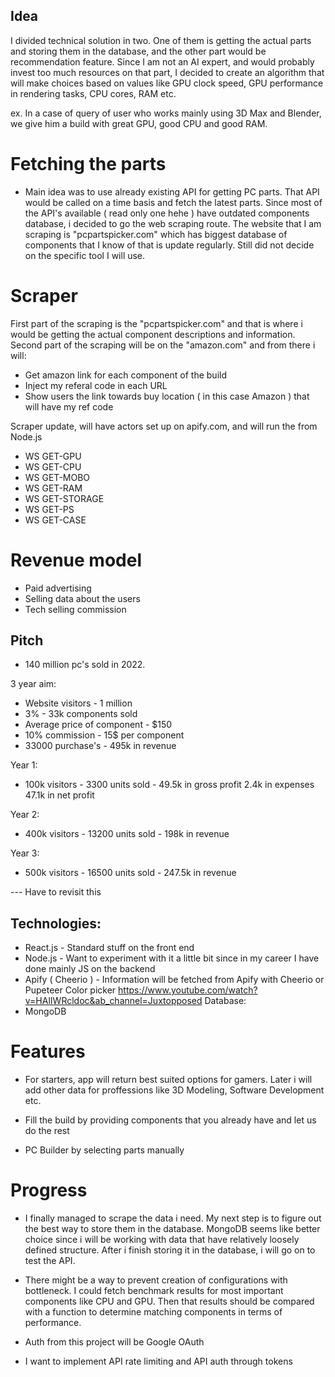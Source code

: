 ## Idea

I divided technical solution in two. One of them is getting the actual parts and storing them in the database,
and the other part would be recommendation feature. Since I am not an AI expert, and would probably invest too much
resources on that part, I decided to create an algorithm that will make choices based on values like GPU clock speed,
GPU performance in rendering tasks, CPU cores, RAM etc.

ex. In a case of query of user who works mainly using 3D Max and Blender, we give him a build with great GPU, good CPU
and good RAM.

# Fetching the parts

- Main idea was to use already existing API for getting PC parts. That API would be called on a time basis
  and fetch the latest parts. Since most of the API's available ( read only one hehe ) have outdated components database,
  i decided to go the web scraping route. The website that I am scraping is "pcpartspicker.com" which has biggest database
  of components that I know of that is update regularly. Still did not decide on the specific tool I will use.

# Scraper

First part of the scraping is the "pcpartspicker.com" and that is where i would be getting the actual component
descriptions and information. Second part of the scraping will be on the "amazon.com" and from there i will:

- Get amazon link for each component of the build
- Inject my referal code in each URL
- Show users the link towards buy location ( in this case Amazon ) that will have my ref code

Scraper update, will have actors set up on apify.com, and will run the from Node.js

- WS GET-GPU
- WS GET-CPU
- WS GET-MOBO
- WS GET-RAM
- WS GET-STORAGE
- WS GET-PS
- WS GET-CASE

# Revenue model

- Paid advertising
- Selling data about the users
- Tech selling commission

## Pitch

- 140 million pc's sold in 2022.

3 year aim:

- Website visitors - 1 million
- 3% - 33k components sold
- Average price of component - $150
- 10% commission - 15$ per component
- 33000 purchase's - 495k in revenue

Year 1:

- 100k visitors - 3300 units sold -
  49.5k in gross profit
  2.4k in expenses
  47.1k in net profit

Year 2:

- 400k visitors - 13200 units sold - 198k in revenue

Year 3:

- 500k visitors - 16500 units sold - 247.5k in revenue

--- Have to revisit this

## Technologies:

- React.js - Standard stuff on the front end
- Node.js - Want to experiment with it a little bit since in my career I have done mainly JS on the backend
- Apify ( Cheerio ) - Information will be fetched from Apify with Cheerio or Pupeteer
  Color picker
  https://www.youtube.com/watch?v=HAlIWRcldoc&ab_channel=Juxtopposed
  Database:
- MongoDB

# Features

- For starters, app will return best suited options for gamers. Later i will add other data
  for proffessions like 3D Modeling, Software Development etc.

- Fill the build by providing components that you already have and let us do the rest
- PC Builder by selecting parts manually

# Progress

- I finally managed to scrape the data i need. My next step is to figure out the best way to store them in the database. MongoDB seems like better choice
  since i will be working with data that have relatively loosely defined structure. After i finish storing it in the database, i will go on to test the API.
- There might be a way to prevent creation of configurations with bottleneck. I could fetch benchmark results for most important components like
  CPU and GPU. Then that results should be compared with a function to determine matching components in terms of performance.

- Auth from this project will be Google OAuth
- I want to implement API rate limiting and API auth through tokens
